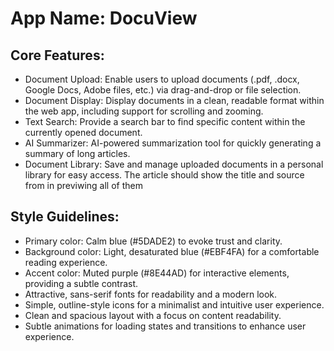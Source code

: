 # **App Name**: DocuView

## Core Features:

- Document Upload: Enable users to upload documents (.pdf, .docx, Google Docs, Adobe files, etc.) via drag-and-drop or file selection.
- Document Display: Display documents in a clean, readable format within the web app, including support for scrolling and zooming.
- Text Search: Provide a search bar to find specific content within the currently opened document.
- AI Summarizer: AI-powered summarization tool for quickly generating a summary of long articles.
- Document Library: Save and manage uploaded documents in a personal library for easy access. The article should show the title and source from in previwing all of them

## Style Guidelines:

- Primary color: Calm blue (#5DADE2) to evoke trust and clarity.
- Background color: Light, desaturated blue (#EBF4FA) for a comfortable reading experience.
- Accent color: Muted purple (#8E44AD) for interactive elements, providing a subtle contrast.
- Attractive, sans-serif fonts for readability and a modern look.
- Simple, outline-style icons for a minimalist and intuitive user experience.
- Clean and spacious layout with a focus on content readability.
- Subtle animations for loading states and transitions to enhance user experience.